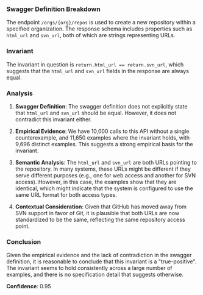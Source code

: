 ### Swagger Definition Breakdown

The endpoint `/orgs/{org}/repos` is used to create a new repository within a specified organization. The response schema includes properties such as `html_url` and `svn_url`, both of which are strings representing URLs.

### Invariant

The invariant in question is `return.html_url == return.svn_url`, which suggests that the `html_url` and `svn_url` fields in the response are always equal.

### Analysis

1. **Swagger Definition**: The swagger definition does not explicitly state that `html_url` and `svn_url` should be equal. However, it does not contradict this invariant either.

2. **Empirical Evidence**: We have 10,000 calls to this API without a single counterexample, and 11,650 examples where the invariant holds, with 9,696 distinct examples. This suggests a strong empirical basis for the invariant.

3. **Semantic Analysis**: The `html_url` and `svn_url` are both URLs pointing to the repository. In many systems, these URLs might be different if they serve different purposes (e.g., one for web access and another for SVN access). However, in this case, the examples show that they are identical, which might indicate that the system is configured to use the same URL format for both access types.

4. **Contextual Consideration**: Given that GitHub has moved away from SVN support in favor of Git, it is plausible that both URLs are now standardized to be the same, reflecting the same repository access point.

### Conclusion

Given the empirical evidence and the lack of contradiction in the swagger definition, it is reasonable to conclude that this invariant is a "true-positive". The invariant seems to hold consistently across a large number of examples, and there is no specification detail that suggests otherwise.

**Confidence**: 0.95

